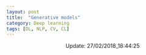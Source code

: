 ```yaml
---
layout: post
title:  "Generative models"
category: Deep learning
tags: [DL, NLP, CV, CL]
---
```





<center> Update: 27/02/2018_18:44:25</center>

  	
